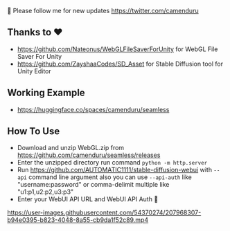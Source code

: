 🐣 Please follow me for new updates https://twitter.com/camenduru

## Thanks to ❤ 
- https://github.com/Nateonus/WebGLFileSaverForUnity for WebGL File Saver For Unity 
- https://github.com/ZayshaaCodes/SD_Asset for Stable Diffusion tool for Unity Editor

## Working Example
- https://huggingface.co/spaces/camenduru/seamless

## How To Use
- Download and unzip WebGL.zip from https://github.com/camenduru/seamless/releases 
- Enter the unzipped directory run command `python -m http.server`
- Run https://github.com/AUTOMATIC1111/stable-diffusion-webui with `--api` command line argument also you can use `--api-auth` like "username:password" or comma-delimit multiple like "u1:p1,u2:p2,u3:p3" 
- Enter your WebUI API URL and WebUI API Auth 🎉

https://user-images.githubusercontent.com/54370274/207968307-b94e0395-b823-4048-8a55-cb9da1f52c89.mp4
